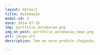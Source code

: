 ```yaml
---
layout: default
title: Automação
modal-id: 3
date: 2014-07-16
img: portfolio_automacao.png
img_on_post: portfolio_automacao_news.png
alt: image-alt
description: Tem um novo produto chegando.

---
```

